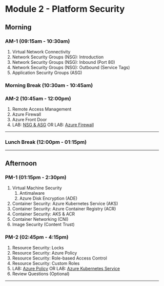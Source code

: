 <!-- Headings -->
# Module 2 - Platform Security

## Morning
### AM-1 (09:15am - 10:30am)
<!-- OL  -->
1. Virtual Network Connectivity
1. Network Security Groups (NSG): Introduction
1. Network Security Groups (NSG): Inbound (Port 80)
1. Network Security Groups (NSG): Outbound (Service Tags)
1. Application Security Groups (ASG)

### Morning Break (10:30am - 10:45am)

### AM-2 (10:45am - 12:00pm)
<!-- OL  -->
1. Remote Access Management
1. Azure Firewall
1. Azure Front Door
1. LAB: [NSG & ASG](https://github.com/MicrosoftLearning/AZ-500-Azure-Security/blob/master/Instructions/Labs/Module_2/LAB_05_NSGs.md "Lab instructions")
OR
LAB: [Azure Firewall](https://github.com/MicrosoftLearning/AZ-500-Azure-Security/blob/master/Instructions/Labs/Module_2/LAB_12_Azure%20Firewall.md "Lab instructions")


___
### Lunch Break (12:00pm - 01:15pm)
___

## Afternoon

### PM-1 (01:15pm - 2:30pm)
1. Virtual Machine Security
    1. Antimalware
    1. Azure Disk Encryption (ADE)
1. Container Security: Azure Kubernetes Service (AKS)
1. Container Security: Azure Container Registry (ACR)
1. Container Security: AKS & ACR
1. Container Networking (CNI)
1. Image Security (Content Trust)

### PM-2 (02:45pm - 4:15pm)
1. Resource Security: Locks
1. Resource Security: Azure Policy
1. Resource Security: Role-based Access Control
1. Resource Security: Custom Roles
1. LAB: [Azure Policy](https://github.com/MicrosoftLearning/AZ-500-Azure-Security/blob/master/Instructions/Labs/Module_1/LAB_07_Azure_Policy.md "Lab instructions")
OR
LAB: [Azure Kubernetes Service](https://github.com/MicrosoftLearning/AZ-500-Azure-Security/blob/master/Instructions/Labs/Module_2/LAB_03_Create%20a%20Kubernetes%20Cluster.md "Lab instructions")
1. Review Questions (Optional)
___
